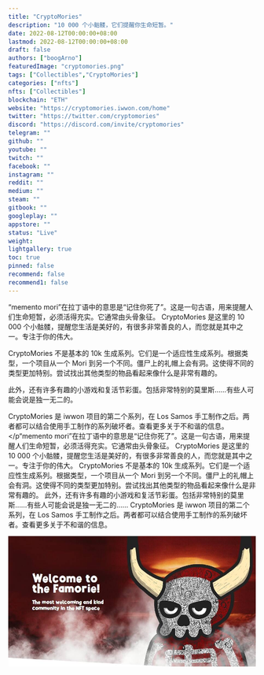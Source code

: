 ```yaml
---
title: "CryptoMories"
description: "10 000 个小骷髅，它们提醒你生命短暂。"
date: 2022-08-12T00:00:00+08:00
lastmod: 2022-08-12T00:00:00+08:00
draft: false
authors: ["boogArno"]
featuredImage: "cryptomories.png"
tags: ["Collectibles","CryptoMories"]
categories: ["nfts"]
nfts: ["Collectibles"]
blockchain: "ETH"
website: "https://cryptomories.iwwon.com/home"
twitter: "https://twitter.com/cryptomories"
discord: "https://discord.com/invite/cryptomories"
telegram: ""
github: ""
youtube: ""
twitch: ""
facebook: ""
instagram: ""
reddit: ""
medium: ""
steam: ""
gitbook: ""
googleplay: ""
appstore: ""
status: "Live"
weight: 
lightgallery: true
toc: true
pinned: false
recommend: false
recommend1: false
---
```


“memento mori”在拉丁语中的意思是“记住你死了”。这是一句古语，用来提醒人们生命短暂，必须活得充实。它通常由头骨象征。 CryptoMories 是这里的 10 000 个小骷髅，提醒您生活是美好的，有很多非常善良的人，而您就是其中之一。专注于你的伟大。

CryptoMories 不是基本的 10k 生成系列。它们是一个适应性生成系列。根据类型，一个项目从一个 Mori 到另一个不同。僵尸上的礼帽上会有洞。这使得不同的类型更加特别。尝试找出其他类型的物品看起来像什么是非常有趣的。

此外，还有许多有趣的小游戏和复活节彩蛋。包括非常特别的莫里斯……有些人可能会说是独一无二的。

CryptoMories 是 iwwon 项目的第二个系列，在 Los Samos 手工制作之后。两者都可以结合使用手工制作的系列破坏者。查看更多关于不和谐的信息。</p“memento mori”在拉丁语中的意思是“记住你死了”。这是一句古语，用来提醒人们生命短暂，必须活得充实。它通常由头骨象征。 CryptoMories 是这里的 10 000 个小骷髅，提醒您生活是美好的，有很多非常善良的人，而您就是其中之一。专注于你的伟大。
CryptoMories 不是基本的 10k 生成系列。它们是一个适应性生成系列。根据类型，一个项目从一个 Mori 到另一个不同。僵尸上的礼帽上会有洞。这使得不同的类型更加特别。尝试找出其他类型的物品看起来像什么是非常有趣的。
此外，还有许多有趣的小游戏和复活节彩蛋。包括非常特别的莫里斯……有些人可能会说是独一无二的……
CryptoMories 是 iwwon 项目的第二个系列，在 Los Samos 手工制作之后。两者都可以结合使用手工制作的系列破坏者。查看更多关于不和谐的信息。

![1](1.jpg)

